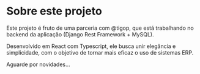 # Sobre este projeto

Este projeto é fruto de uma parceria com @tigop, que está trabalhando no backend da aplicação (Django Rest Framework + MySQL).

Desenvolvido em React com Typescript, ele busca unir elegância e simplicidade, com o objetivo de tornar mais eficaz o uso de sistemas ERP.

Aguarde por novidades...